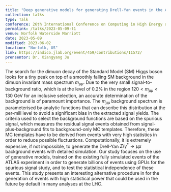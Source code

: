 ```yaml
---
title: "Deep generative models for generating Drell-Yan events in the ATLAS collaboration at the LHC"
collection: talks
type: Talk
conference: 26th International Conference on Computing in High Energy and Nuclear Physics (CHEP 2023)
permalink: /talks/2023-05-09-t1
venue: Norfolk Waterside Marriott
date: 2023-05-09
modified: 2023-06-02
location: "Norfolk, US"
link: https://indico.jlab.org/event/459/contributions/11572/
prensentor: Dr. Xiangyang Ju
---
```


The search for the dimuon decay of the Standard Model (SM) Higgs boson looks for a tiny peak on top of a smoothly falling SM background in the dimuon invariant mass spectrum $m_{\mu\mu}$. Due to the very small signal-to-background ratio, which is at the level of 0.2% in the region $120 < m_{\mu\mu} < 130$ GeV for an inclusive selection, an accurate determination of the background is of paramount importance. The $m_{\mu\mu}$ background spectrum is parameterised by analytic functions that can describe this distribution at the per-mill level to avoid a significant bias in the extracted signal yields. The criteria used to select the background functions are based on the spurious signal, which measures the residual signal events obtained from signal-plus-background fits to background-only MC templates. Therefore, these MC templates have to be derived from events with very high statistics in order to reduce possible fluctuations. Computationally, it is extremely expensive, if not impossible, to generate the Drell-Yan $Z/\gamma^* \to \mu\mu$ background events with detailed simulation. Our study focuses on the use of generative models, trained on the existing fully simulated events of the ATLAS experiment in order to generate billions of events using GPUs for the spurious signal study, and to test the statistical independence of these events. This study presents an interesting alternative procedure in for the generation of events with high statistical power that could be used in the future by default in many analyses at the LHC.